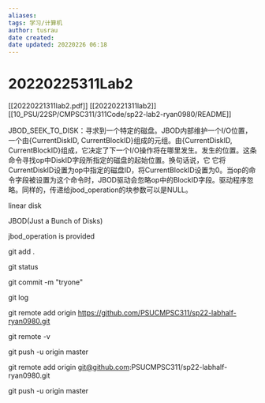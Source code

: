 ```yaml
---
aliases: 
tags: 学习/计算机
author: tusrau
date created: 
date updated: 20220226 06:18
---
```


# 20220225311Lab2

[[20220221311lab2.pdf]]
[[20220221311lab2]]
[[10_PSU/22SP/CMPSC311/311Code/sp22-lab2-ryan0980/README]]

JBOD_SEEK_TO_DISK：寻求到一个特定的磁盘。JBOD内部维护一个I/O位置，一个由{CurrentDiskID, CurrentBlockID}组成的元组。由{CurrentDiskID, CurrentBlockID}组成，它决定了下一个I/O操作将在哪里发生。发生的位置。这条命令寻找op中DiskID字段所指定的磁盘的起始位置。换句话说，它 它将CurrentDiskID设置为op中指定的磁盘ID，将CurrentBlockID设置为0。当op的命令字段被设置为这个命令时，JBOD驱动会忽略op中的BlockID字段。驱动程序忽略。同样的，传递给jbod_operation的块参数可以是NULL。

linear disk

JBOD(Just a Bunch of Disks)

jbod_operation is provided

 git add .

 git status

 git commit -m "tryone"

 git log

 git remote add origin https://github.com/PSUCMPSC311/sp22-labhalf-ryan0980.git

 git remote -v

 git push -u origin master

 git remote add origin git@github.com:PSUCMPSC311/sp22-labhalf-ryan0980.git

git push -u origin master
